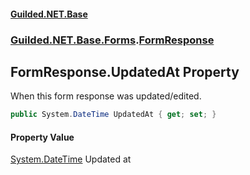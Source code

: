 #### [Guilded.NET.Base](Guilded_NET_Base.md 'Guilded.NET.Base')
### [Guilded.NET.Base.Forms](Guilded_NET_Base.md#Guilded_NET_Base_Forms 'Guilded.NET.Base.Forms').[FormResponse](FormResponse.md 'Guilded.NET.Base.Forms.FormResponse')
## FormResponse.UpdatedAt Property
When this form response was updated/edited.  
```csharp
public System.DateTime UpdatedAt { get; set; }
```
#### Property Value
[System.DateTime](https://docs.microsoft.com/en-us/dotnet/api/System.DateTime 'System.DateTime')
Updated at
